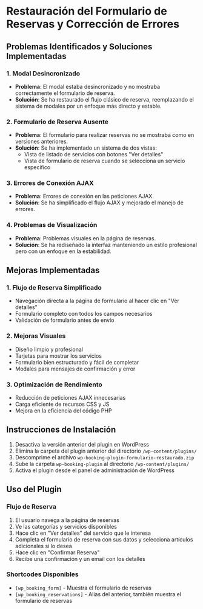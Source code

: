 # Restauración del Formulario de Reservas y Corrección de Errores

## Problemas Identificados y Soluciones Implementadas

### 1. Modal Desincronizado
- **Problema**: El modal estaba desincronizado y no mostraba correctamente el formulario de reserva.
- **Solución**: Se ha restaurado el flujo clásico de reserva, reemplazando el sistema de modales por un enfoque más directo y estable.

### 2. Formulario de Reserva Ausente
- **Problema**: El formulario para realizar reservas no se mostraba como en versiones anteriores.
- **Solución**: Se ha implementado un sistema de dos vistas:
  - Vista de listado de servicios con botones "Ver detalles"
  - Vista de formulario de reserva cuando se selecciona un servicio específico

### 3. Errores de Conexión AJAX
- **Problema**: Errores de conexión en las peticiones AJAX.
- **Solución**: Se ha simplificado el flujo AJAX y mejorado el manejo de errores.

### 4. Problemas de Visualización
- **Problema**: Problemas visuales en la página de reservas.
- **Solución**: Se ha rediseñado la interfaz manteniendo un estilo profesional pero con un enfoque en la estabilidad.

## Mejoras Implementadas

### 1. Flujo de Reserva Simplificado
- Navegación directa a la página de formulario al hacer clic en "Ver detalles"
- Formulario completo con todos los campos necesarios
- Validación de formulario antes de envío

### 2. Mejoras Visuales
- Diseño limpio y profesional
- Tarjetas para mostrar los servicios
- Formulario bien estructurado y fácil de completar
- Modales para mensajes de confirmación y error

### 3. Optimización de Rendimiento
- Reducción de peticiones AJAX innecesarias
- Carga eficiente de recursos CSS y JS
- Mejora en la eficiencia del código PHP

## Instrucciones de Instalación

1. Desactiva la versión anterior del plugin en WordPress
2. Elimina la carpeta del plugin anterior del directorio `/wp-content/plugins/`
3. Descomprime el archivo `wp-booking-plugin-formulario-restaurado.zip`
4. Sube la carpeta `wp-booking-plugin` al directorio `/wp-content/plugins/`
5. Activa el plugin desde el panel de administración de WordPress

## Uso del Plugin

### Flujo de Reserva
1. El usuario navega a la página de reservas
2. Ve las categorías y servicios disponibles
3. Hace clic en "Ver detalles" del servicio que le interesa
4. Completa el formulario de reserva con sus datos y selecciona artículos adicionales si lo desea
5. Hace clic en "Confirmar Reserva"
6. Recibe una confirmación y un email con los detalles

### Shortcodes Disponibles
- `[wp_booking_form]` - Muestra el formulario de reservas
- `[wp_booking_reservations]` - Alias del anterior, también muestra el formulario de reservas
